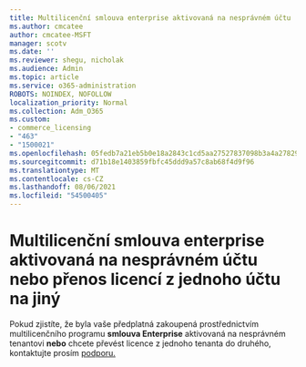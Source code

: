 ```yaml
---
title: Multilicenční smlouva enterprise aktivovaná na nesprávném účtu
ms.author: cmcatee
author: cmcatee-MSFT
manager: scotv
ms.date: ''
ms.reviewer: shegu, nicholak
ms.audience: Admin
ms.topic: article
ms.service: o365-administration
ROBOTS: NOINDEX, NOFOLLOW
localization_priority: Normal
ms.collection: Adm_O365
ms.custom:
- commerce_licensing
- "463"
- "1500021"
ms.openlocfilehash: 05fedb7a21eb5b0e18a2843c1cd5aa27527837098b3a4a278298d2e92d8da6d3
ms.sourcegitcommit: d71b18e1403859fbfc45ddd9a57c8ab68f4d9f96
ms.translationtype: MT
ms.contentlocale: cs-CZ
ms.lasthandoff: 08/06/2021
ms.locfileid: "54500405"
---
```

# <a name="volume-licensing-enterprise-agreement-activated-on-the-wrong-account-or-transferring-licenses-from-one-account-to-another"></a>Multilicenční smlouva enterprise aktivovaná na nesprávném účtu nebo přenos licencí z jednoho účtu na jiný

Pokud zjistíte, že byla vaše předplatná zakoupená prostřednictvím multilicenčního programu **smlouva Enterprise** aktivovaná na nesprávném tenantovi **nebo** chcete převést licence z jednoho tenanta do druhého, kontaktujte prosím [podporu.](https://go.microsoft.com/fwlink/p/?linkid=518322) 